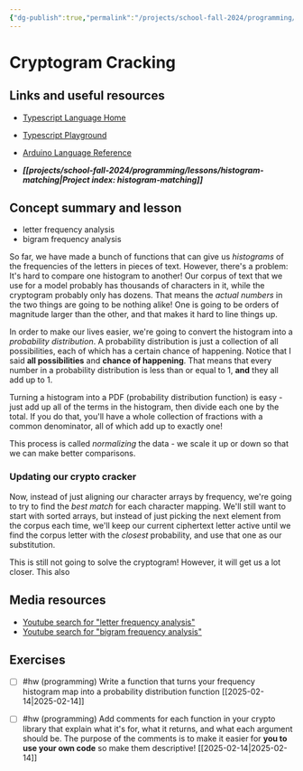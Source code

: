 ```yaml
---
{"dg-publish":true,"permalink":"/projects/school-fall-2024/programming/lessons/cryptogram-cracking/"}
---
```



#  Cryptogram Cracking

## Links and useful resources

- [Typescript Language Home](https://www.typescriptlang.org/)
- [Typescript Playground](https://www.typescriptlang.org/play/)
- [Arduino Language Reference](https://docs.arduino.cc/language-reference/)


- ***[[projects/school-fall-2024/programming/lessons/histogram-matching\|Project index: histogram-matching]]*** 
## Concept summary and lesson


- letter frequency analysis 
- bigram frequency analysis 

So far, we have made a bunch of functions that can give us *histograms* of the frequencies of the letters in pieces of text. However, there's a problem: It's hard to compare one histogram to another! Our corpus of text that we use for a model probably has thousands of characters in it, while the cryptogram probably only has dozens. That means the *actual numbers* in the two things are going to be nothing alike! One is going to be orders of magnitude larger than the other, and that makes it hard to line things up.

In order to make our lives easier, we're going to convert the histogram into a *probability distribution*. A probability distribution is just a collection of all possibilities, each of which has a certain chance of happening. Notice that I said **all possibilities** and **chance of happening**. That means that every number in a probability distribution is less than or equal to 1, **and** they all add up to 1.

Turning a histogram into a PDF (probability distribution function) is easy - just add up all of the terms in the histogram, then divide each one by the total. If you do that, you'll have a whole collection of fractions with a common denominator, all of which add up to exactly one!

This process is called *normalizing* the data - we scale it up or down so that we can make better comparisons. 

### Updating our crypto cracker

Now, instead of just aligning our character arrays by frequency, we're going to try to find the *best match* for each character mapping. We'll still want to start with sorted arrays, but instead of just picking the next element from the corpus each time, we'll keep our current ciphertext letter active until we find the corpus letter with the *closest* probability, and use that one as our substitution.

This is still not going to solve the cryptogram! However, it will get us a lot closer. This also 


## Media resources

- [Youtube search for "letter frequency analysis"](https://www.youtube.com/results?search_query=letter%20frequency%20analysis) 
- [Youtube search for "bigram frequency analysis"](https://www.youtube.com/results?search_query=bigram%20frequency%20analysis) 


## Exercises

- [ ] #hw (programming) Write a function that turns your frequency histogram map into a probability distribution function [[2025-02-14\|2025-02-14]]
- [ ] #hw (programming) Add comments for each function in your crypto library that explain what it's for, what it returns, and what each argument should be. The purpose of the comments is to make it easier for **you to use your own code** so make them descriptive! [[2025-02-14\|2025-02-14]]

